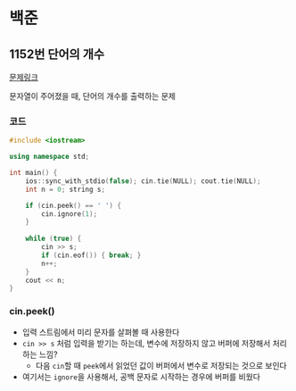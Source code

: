 # 백준

## 1152번 단어의 개수

[문제링크](https://www.acmicpc.net/problem/1152)

문자열이 주어졌을 때, 단어의 개수를 출력하는 문제


### 코드

```c++
#include <iostream>

using namespace std;

int main() {
    ios::sync_with_stdio(false); cin.tie(NULL); cout.tie(NULL);
    int n = 0; string s;

    if (cin.peek() == ' ') {
        cin.ignore(1);
    }
    
    while (true) {
        cin >> s;
        if (cin.eof()) { break; }
        n++;
    }
    cout << n;
}
```


### cin.peek()

- 입력 스트림에서 미리 문자를 살펴볼 때 사용한다
- `cin >> s` 처럼 입력을 받기는 하는데, 변수에 저장하지 않고 버퍼에 저장해서 처리하는 느낌?
  - 다음 `cin`할 때 `peek`에서 읽었던 값이 버퍼에서 변수로 저장되는 것으로 보인다
- 여기서는 `ignore`을 사용해서, 공백 문자로 시작하는 경우에 버퍼를 비웠다

